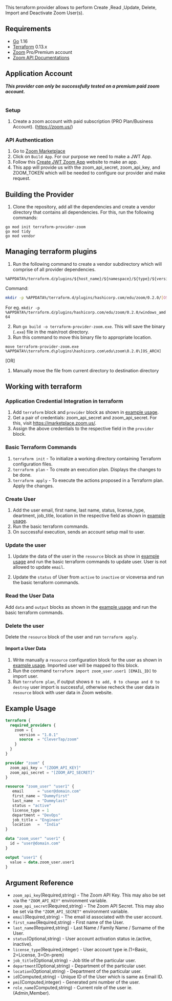 This terraform provider allows to perform Create ,Read ,Update, Delete, Import and Deactivate Zoom User(s). 

## Requirements

* [Go](https://golang.org/doc/install) 1.16 <br>
* [Terraform](https://www.terraform.io/downloads.html) 0.13.x <br/>
* [Zoom](https://zoom.us/) Pro/Premium account 
* [Zoom API Documentations](https://marketplace.zoom.us/docs/api-reference/zoom-api/users)


## Application Account
***This provider can only be successfully tested on a premium paid zoom account.*** <br><br>

### Setup

1. Create a zoom account with paid subscription (PRO Plan/Business Account). (https://zoom.us/)<br>

### API Authentication
1. Go to [Zoom Marketplace](https://marketplace.zoom.us/)<br>
2. Click on `Build App`. For our purpose we need to make a JWT App. <br>
3. Follow this [Create JWT Zoom App](https://marketplace.zoom.us/docs/guides/build/jwt-app) website to make an app. <br>
4. This app will provide us with the zoom_api_secret, zoom_api_key, and ZOOM_TOKEN which will be needed to configure our provider and make request. <br>


## Building the Provider
1. Clone the repository, add all the dependencies and create a vendor directory that contains all dependencies. For this, run the following commands:
```cd terraform-provider-zoom
go mod init terraform-provider-zoom
go mod tidy
go mod vendor
```


## Managing terraform plugins
1. Run the following command to create a vendor subdirectory which will comprise of  all provider dependencies. <br>
```
%APPDATA%/terraform.d/plugins/${host_name}/${namespace}/${type}/${version}/${target}
``` 
Command: 
```bash
mkdir -p %APPDATA%/terraform.d/plugins/hashicorp.com/edu/zoom/0.2.0/[OS_ARCH]
```
For eg. `mkdir -p %APPDATA%/terraform.d/plugins/hashicorp.com/edu/zoom/0.2.0/windows_amd64`<br>

2. Run `go build -o terraform-provider-zoom.exe`. This will save the binary (`.exe`) file in the main/root directory. <br>
3. Run this command to move this binary file to appropriate location.
 ```
 move terraform-provider-zoom.exe %APPDATA%\terraform.d\plugins\hashicorp.com\edu\zoom\0.2.0\[OS_ARCH]
 ``` 
[OR]

1. Manually move the file from current directory to destination directory <br>


## Working with terraform

### Application Credential Integration in terraform

1. Add `terraform` block and `provider` block as shown in [example usage](#example-usage).
2. Get a pair of credentials: zoom_api_secret and zoom_api_secret. For this, visit https://marketplace.zoom.us/.
3. Assign the above credentials to the respective field in the `provider` block.

### Basic Terraform Commands
1. `terraform init` - To initialize a working directory containing Terraform configuration files.
2. `terraform plan` - To create an execution plan. Displays the changes to be done.
3. `terraform apply` - To execute the actions proposed in a Terraform plan. Apply the changes.

### Create User
1. Add the user email, first name, last name, status, license_type, deartment, job_title, location in the respective field as shown in [example usage](#example-usage).
2. Run the basic terraform commands.<br>
3. On successful execution, sends an account setup mail to user.<br>

### Update the user
1. Update the data of the user in the `resource` block as show in [example usage](#example-usage) and run the basic terraform commands to update user. 
   User is not allowed to update `email`.
   
2. Update the `status` of User from `active` to `inactive` or viceversa and run the basic terraform commands.

### Read the User Data
Add `data` and `output` blocks as shown in the [example usage](#example-usage) and run the basic terraform commands.

### Delete the user
Delete the `resource` block of the user and run `terraform apply`.

#### Import a User Data
1. Write manually a `resource` configuration block for the user as shown in [example usage](#example-usage). Imported user will be mapped to this block.
2. Run the command `terraform import zoom_user.user1 [EMAIL_ID]` to import user.
3. Run `terraform plan`, if output shows `0 to add, 0 to change and 0 to destroy` user import is successful, otherwise recheck the user data in `resource` block with user data in Zoom website.



## Example Usage <a id="example-usage"></a>
```terraform
terraform {
  required_providers {
    zoom = {
      version = "1.0.1"
      source  = "CleverTap/zoom"
    }
  }
}

provider "zoom" {
  zoom_api_key = "[ZOOM_API_KEY]"
  zoom_api_secret = "[ZOOM_API_SECRET]"
}

resource "zoom_user" "user1" {
   email      = "user@domain.com"
   first_name = "Dummyfirst"
   last_name  = "Dummylast"
   status = "active"
   license_type = 1
   department = "DevOps"
   job_title = "Engineer"
   location   =  "India"
}

data "zoom_user" "user1" {
  id = "user@domain.com"
}

output "user1" {
  value = data.zoom_user.user1
}
```

## Argument Reference

* `zoom_api_key`(Required,string)     - The Zoom API Key. This may also be set via the `"ZOOM_API_KEY"` environment variable.
* `zoom_api_secret`(Required,string)  - The Zoom API Secret. This may also be set via the `"ZOOM_API_SECRET"` environment variable.
* `email`(Required,string)            - The email id associated with the user account.
* `first_name`(Required,string)       - First name of the User.
* `last_name`(Required,string)        - Last Name / Family Name / Surname of the User.
* `status`(Optional,string)           - User account activation status ie.(active, inactive).
* `license_type`(Required,integer)    - User account type ie.(1=Basic, 2=License, 3=On-prem)
* `job_title`(Optional,string)        - Job title of the particular user.
* `department`(Optional,string)       - Department of the particular user.
* `location`(Optional,string)         - Department of the particular user.
* `id`(Computed,string)               - Unique ID of the User which is same as Email ID.
* `pmi`(Computed,integer)             - Generated pmi number of the user.
* `role_name`(Computed,string)        - Current role of the user ie.(Admin,Member).















